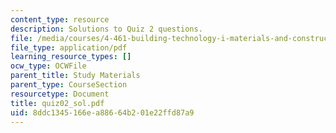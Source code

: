 ```yaml
---
content_type: resource
description: Solutions to Quiz 2 questions.
file: /media/courses/4-461-building-technology-i-materials-and-construction-fall-2004/8ddc1345166ea88664b201e22ffd87a9_quiz02_sol.pdf
file_type: application/pdf
learning_resource_types: []
ocw_type: OCWFile
parent_title: Study Materials
parent_type: CourseSection
resourcetype: Document
title: quiz02_sol.pdf
uid: 8ddc1345-166e-a886-64b2-01e22ffd87a9
---
```

